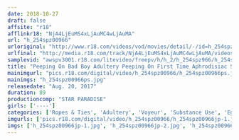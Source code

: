 ```yaml
---
date: 2018-10-27
draft: false
affsite: "r18"
afflinkr18: "NjA4LjEuMS4xLjAuMC4wLjAuMA"
url: "h_254spz00966"
urloriginal: "http://www.r18.com/videos/vod/movies/detail/-/id=h_254spz00966"
urlfinal: "http://media.r18.com/track/NjA4LjEuMS4xLjAuMC4wLjAuMA/videos/vod/movies/detail/-/id=h_254spz00966"
samplevid: "awspv3001.r18.com/litevideo/freepv/h/h_2/h_254spz966/h_254spz966_dmb_w.mp4"
title: "Peeping On Bad Boy Adultery Peeping On First Time Aphrodisiac Sex At Home With An Infidelity Partner"
mainimgurl: "pics.r18.com/digital/video/h_254spz00966/h_254spz00966ps.jpg"
mainimgs: "h_254spz00966ps.jpg"
releasedate: "Aug. 20, 2017"
duration: 89
productioncomp: "STAR PARADISE"
girls: ['----']
categories: ['Ropes & Ties', 'Adultery', 'Voyeur', 'Substance Use', 'Egg Vibrator', 'Hi-Def']
imgurls: ['pics.r18.com/digital/video/h_254spz00966/h_254spz00966jp-1.jpg', 'pics.r18.com/digital/video/h_254spz00966/h_254spz00966jp-2.jpg', 'pics.r18.com/digital/video/h_254spz00966/h_254spz00966jp-3.jpg', 'pics.r18.com/digital/video/h_254spz00966/h_254spz00966jp-4.jpg', 'pics.r18.com/digital/video/h_254spz00966/h_254spz00966jp-5.jpg', 'pics.r18.com/digital/video/h_254spz00966/h_254spz00966jp-6.jpg', 'pics.r18.com/digital/video/h_254spz00966/h_254spz00966jp-7.jpg', 'pics.r18.com/digital/video/h_254spz00966/h_254spz00966jp-8.jpg', 'pics.r18.com/digital/video/h_254spz00966/h_254spz00966jp-9.jpg', 'pics.r18.com/digital/video/h_254spz00966/h_254spz00966jp-10.jpg', 'pics.r18.com/digital/video/h_254spz00966/h_254spz00966jp-11.jpg', 'pics.r18.com/digital/video/h_254spz00966/h_254spz00966jp-12.jpg', 'pics.r18.com/digital/video/h_254spz00966/h_254spz00966jp-13.jpg', 'pics.r18.com/digital/video/h_254spz00966/h_254spz00966jp-14.jpg', 'pics.r18.com/digital/video/h_254spz00966/h_254spz00966jp-15.jpg', 'pics.r18.com/digital/video/h_254spz00966/h_254spz00966jp-16.jpg', 'pics.r18.com/digital/video/h_254spz00966/h_254spz00966jp-17.jpg', 'pics.r18.com/digital/video/h_254spz00966/h_254spz00966jp-18.jpg', 'pics.r18.com/digital/video/h_254spz00966/h_254spz00966jp-19.jpg', 'pics.r18.com/digital/video/h_254spz00966/h_254spz00966jp-20.jpg']
imgs: ['h_254spz00966jp-1.jpg', 'h_254spz00966jp-2.jpg', 'h_254spz00966jp-3.jpg', 'h_254spz00966jp-4.jpg', 'h_254spz00966jp-5.jpg', 'h_254spz00966jp-6.jpg', 'h_254spz00966jp-7.jpg', 'h_254spz00966jp-8.jpg', 'h_254spz00966jp-9.jpg', 'h_254spz00966jp-10.jpg', 'h_254spz00966jp-11.jpg', 'h_254spz00966jp-12.jpg', 'h_254spz00966jp-13.jpg', 'h_254spz00966jp-14.jpg', 'h_254spz00966jp-15.jpg', 'h_254spz00966jp-16.jpg', 'h_254spz00966jp-17.jpg', 'h_254spz00966jp-18.jpg', 'h_254spz00966jp-19.jpg', 'h_254spz00966jp-20.jpg']
---
```

